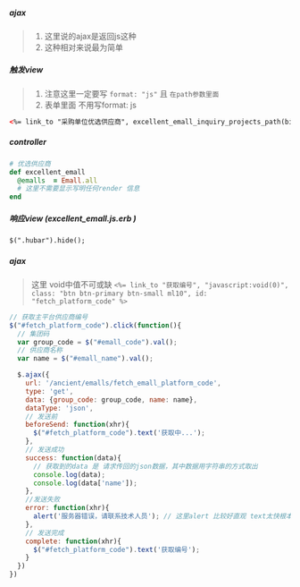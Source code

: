 ##### ajax
> 1. 这里说的ajax是返回js这种
> 2. 这种相对来说最为简单

##### 触发view
> 1. 注意这里一定要写 `format: "js"` 且 `在path参数里面`
> 2. 表单里面 不用写format: js

```html
<%= link_to "采购单位优选供应商", excellent_emall_inquiry_projects_path(big_type: @inquiry_project.big_type, format: "js"),remote: true, class: "btn btn-primary" %><
```

##### controller
```ruby
# 优选供应商
def excellent_emall
  @emalls  = Emall.all
  # 这里不需要显示写明任何render 信息
end
```

##### 响应view (excellent_emall.js.erb )
```html
$(".hubar").hide();
```

##### ajax
> 这里 void中值不可或缺
`<%= link_to "获取编号", "javascript:void(0)", class: "btn btn-primary btn-small ml10", id: "fetch_platform_code" %>`

```javascript
// 获取主平台供应商编号
$("#fetch_platform_code").click(function(){
  // 集团码
  var group_code = $("#emall_code").val();
  // 供应商名称
  var name = $("#emall_name").val();

  $.ajax({
    url: '/ancient/emalls/fetch_emall_platform_code',
    type: 'get',
    data: {group_code: group_code, name: name},
    dataType: 'json',
    // 发送前
    beforeSend: function(xhr){
      $("#fetch_platform_code").text('获取中...');
    },
    // 发送成功
    success: function(data){
      // 获取到的data 是 请求传回的json数据，其中数据用字符串的方式取出
      console.log(data);
      console.log(data['name']);
    },
    //发送失败
    error: function(xhr){
      alert('服务器错误，请联系技术人员'); // 这里alert 比较好直观 text太快根本看不到
    },
    // 发送完成
    complete: function(xhr){
      $("#fetch_platform_code").text('获取编号');
    }
  })
})
```